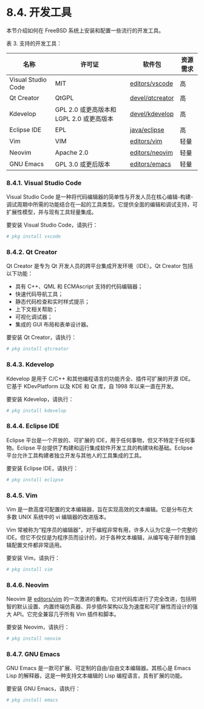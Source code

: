 # 8.4. 开发工具


本节介绍如何在 FreeBSD 系统上安装和配置一些流行的开发工具。

表 3. 支持的开发工具：

| 名称               | 许可证                                   | 软件包                                                                  | 资源需求 |
| ------------------ | ---------------------------------------- | ----------------------------------------------------------------------- | -------- |
| Visual Studio Code | MIT                                      | [editors/vscode](https://cgit.freebsd.org/ports/tree/editors/vscode/)   | 高       |
| Qt Creator         | QtGPL                                    | [devel/qtcreator](https://cgit.freebsd.org/ports/tree/devel/qtcreator/) | 高       |
| Kdevelop           | GPL 2.0 或更高版本和 LGPL 2.0 或更高版本 | [devel/kdevelop](https://cgit.freebsd.org/ports/tree/devel/kdevelop/)   | 高       |
| Eclipse IDE        | EPL                                      | [java/eclipse](https://cgit.freebsd.org/ports/tree/java/eclipse/)       | 高       |
| Vim                | VIM                                      | [editors/vim](https://cgit.freebsd.org/ports/tree/editors/vim/)         | 轻量     |
| Neovim             | Apache 2.0                               | [editors/neovim](https://cgit.freebsd.org/ports/tree/editors/neovim/)   | 轻量     |
| GNU Emacs          | GPL 3.0 或更后版本                       | [editors/emacs](https://cgit.freebsd.org/ports/tree/editors/emacs/)     | 轻量     |

### 8.4.1. Visual Studio Code

Visual Studio Code 是一种将代码编辑器的简单性与开发人员在核心编辑-构建-调试周期中所需的功能结合在一起的工具类型。它提供全面的编辑和调试支持，可扩展性模型，并与现有工具轻量集成。

要安装 Visual Studio Code，请执行：

```bash
# pkg install vscode
```

### 8.4.2. Qt Creator

Qt Creator 是专为 Qt 开发人员的跨平台集成开发环境（IDE）。Qt Creator 包括以下功能：

- 具有 C++、QML 和 ECMAscript 支持的代码编辑器；
- 快速代码导航工具；
- 静态代码检查和实时样式提示；
- 上下文相关帮助；
- 可视化调试器；
- 集成的 GUI 布局和表单设计器。

要安装 Qt Creator，请执行：

```bash
# pkg install qtcreator
```

### 8.4.3. Kdevelop

Kdevelop 是用于 C/C++ 和其他编程语言的功能齐全、插件可扩展的开源 IDE。它基于 KDevPlatform 以及 KDE 和 Qt 库，自 1998 年以来一直在开发。

要安装 Kdevelop，请执行：

```bash
# pkg install kdevelop
```

### 8.4.4. Eclipse IDE

Eclipse 平台是一个开放的、可扩展的 IDE，用于任何事物，但又不特定于任何事物。Eclipse 平台提供了构建和运行集成软件开发工具的构建块和基础。Eclipse 平台允许工具构建者独立开发与其他人的工具集成的工具。

要安装 Eclipse IDE，请执行：

```bash
# pkg install eclipse
```

### 8.4.5. Vim

Vim 是一款高度可配置的文本编辑器，旨在实现高效的文本编辑。它是分布在大多数 UNIX 系统中的 vi 编辑器的改进版本。

Vim 常被称为“程序员的编辑器”，对于编程非常有用，许多人认为它是一个完整的 IDE。但它不仅仅是为程序员而设计的，对于各种文本编辑，从编写电子邮件到编辑配置文件都非常适用。

要安装 Vim，请执行：

```bash
# pkg install vim
```

### 8.4.6. Neovim

Neovim 是 [editors/vim](https://cgit.freebsd.org/ports/tree/editors/vim/) 的一次激进的重构。它对代码库进行了完全改进，包括明智的默认设置、内置终端仿真器、异步插件架构以及为速度和可扩展性而设计的强大 API。它完全兼容几乎所有 Vim 插件和脚本。

要安装 Neovim，请执行：

```bash
# pkg install neovim
```

### 8.4.7. GNU Emacs

GNU Emacs 是一款可扩展、可定制的自由/自由文本编辑器。其核心是 Emacs Lisp 的解释器，这是一种支持文本编辑的 Lisp 编程语言，具有扩展的功能。

要安装 GNU Emacs，请执行：

```bash
# pkg install emacs
```

